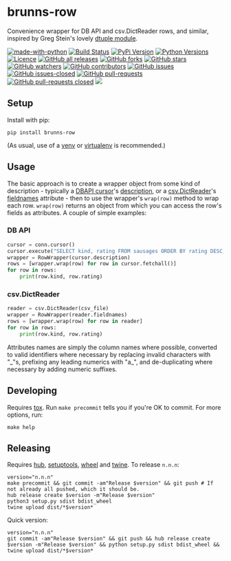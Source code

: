 # brunns-row

Convenience wrapper for DB API and csv.DictReader rows, and similar, inspired by Greg Stein's lovely [dtuple module](https://code.activestate.com/recipes/81252-using-dtuple-for-flexible-query-result-access/).

[![made-with-python](https://img.shields.io/badge/Made%20with-Python-1f425f.svg)](https://www.python.org/)
[![Build Status](https://travis-ci.org/brunns/brunns-row.svg?branch=master&logo=travis)](https://travis-ci.org/brunns/brunns-row)
[![PyPi Version](https://img.shields.io/pypi/v/brunns-row.svg?logo=pypi)](https://pypi.org/project/brunns-row/#history)
[![Python Versions](https://img.shields.io/pypi/pyversions/brunns-row.svg?logo=python)](https://pypi.org/project/brunns-row/)
[![Licence](https://img.shields.io/github/license/brunns/brunns-row.svg)](https://github.com/brunns/brunns-row/blob/master/LICENSE)
[![GitHub all releases](https://img.shields.io/github/downloads/brunns/brunns-row/total.svg?logo=github)](https://github.com/brunns/brunns-row/releases/)
[![GitHub forks](https://img.shields.io/github/forks/brunns/brunns-row.svg?label=Fork&logo=github)](https://github.com/brunns/brunns-row/network/members)
[![GitHub stars](https://img.shields.io/github/stars/brunns/brunns-row.svg?label=Star&logo=github)](https://github.com/brunns/brunns-row/stargazers/)
[![GitHub watchers](https://img.shields.io/github/watchers/brunns/brunns-row.svg?label=Watch&logo=github)](https://github.com/brunns/brunns-row/watchers/)
[![GitHub contributors](https://img.shields.io/github/contributors/brunns/brunns-row.svg?logo=github)](https://github.com/brunns/brunns-row/graphs/contributors/)
[![GitHub issues](https://img.shields.io/github/issues/brunns/brunns-row.svg?logo=github)](https://github.com/brunns/brunns-row/issues/)
[![GitHub issues-closed](https://img.shields.io/github/issues-closed/brunns/brunns-row.svg?logo=github)](https://github.com/brunns/brunns-row/issues?q=is%3Aissue+is%3Aclosed)
[![GitHub pull-requests](https://img.shields.io/github/issues-pr/brunns/brunns-row.svg?logo=github)](https://github.com/brunns/brunns-row/pulls)
[![GitHub pull-requests closed](https://img.shields.io/github/issues-pr-closed/brunns/brunns-row.svg?logo=github)](https://github.com/brunns/brunns-row/pulls?utf8=%E2%9C%93&q=is%3Apr+is%3Aclosed)
[![](https://tokei.rs/b1/github/brunns/brunns-row)](https://github.com/brunns/brunns-row)

## Setup

Install with pip:

    pip install brunns-row

(As usual, use of a [venv](https://docs.python.org/3/library/venv.html) or [virtualenv](https://virtualenv.pypa.io) is recommended.)

## Usage

The basic approach is to create a wrapper object from some kind of description - typically a 
[DBAPI cursor](https://www.python.org/dev/peps/pep-0249/#cursor-objects)'s 
[description](https://www.python.org/dev/peps/pep-0249/#description), or a 
[csv.DictReader](https://docs.python.org/3/library/csv.html#csv.DictReader)'s 
[fieldnames](https://docs.python.org/3/library/csv.html#csv.csvreader.fieldnames) attribute - then to use the wrapper's 
`wrap(row)` method to wrap each row. `wrap(row)` returns an object from which you can access the row's fields as 
attributes. A couple of simple examples:

### DB API

```python
cursor = conn.cursor()
cursor.execute("SELECT kind, rating FROM sausages ORDER BY rating DESC;")
wrapper = RowWrapper(cursor.description)
rows = [wrapper.wrap(row) for row in cursor.fetchall()]
for row in rows:
    print(row.kind, row.rating)
```
    
### csv.DictReader

```python
reader = csv.DictReader(csv_file)
wrapper = RowWrapper(reader.fieldnames)
rows = [wrapper.wrap(row) for row in reader]
for row in rows:
    print(row.kind, row.rating)
```

Attributes names are simply the column names where possible, converted to valid identifiers where necessary by replacing 
invalid characters with "\_"s, prefixing any leading numerics with "a\_", and de-duplicating where necessary by adding 
numeric suffixes.

## Developing

Requires [tox](https://tox.readthedocs.io). Run `make precommit` tells you if you're OK to commit. For more options, run:

    make help

## Releasing

Requires [hub](https://hub.github.com/), [setuptools](https://setuptools.readthedocs.io), [wheel](https://pypi.org/project/wheel/) and [twine](https://twine.readthedocs.io). To release `n.n.n`:

    version="n.n.n"
    make precommit && git commit -am"Release $version" && git push # If not already all pushed, which it should be.
    hub release create $version -m"Release $version"
    python3 setup.py sdist bdist_wheel
    twine upload dist/*$version*
    
Quick version:

    version="n.n.n"
    git commit -am"Release $version" && git push && hub release create $version -m"Release $version" && python setup.py sdist bdist_wheel && twine upload dist/*$version*
